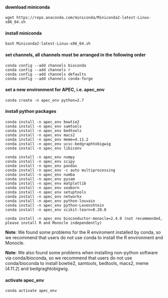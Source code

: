 
#### download miniconda

    wget https://repo.anaconda.com/miniconda/Miniconda2-latest-Linux-x86_64.sh

#### install miniconda

    bash Miniconda2-latest-Linux-x86_64.sh

#### set channels, all channels must be arranged in the following order

    conda config --add channels bioconda
    conda config --add channels r
    conda config --add channels defaults
    conda config --add channels conda-forge

#### set a new environment for APEC, i.e. apec_env

    conda create -n apec_env python=2.7

#### install python packages

    conda install -n apec_env bowtie2
    conda install -n apec_env samtools
    conda install -n apec_env bedtools
    conda install -n apec_env macs2
    conda install -n apec_env meme=4.11.2
    conda install -n apec_env ucsc-bedgraphtobigwig
    conda install -n apec_env libiconv

    conda install -n apec_env numpy
    conda install -n apec_env scipy
    conda install -n apec_env pandas
    conda install -n apec_env -c auto multiprocessing
    conda install -n apec_env numba
    conda install -n apec_env pysam
    conda install -n apec_env matplotlib
    conda install -n apec_env seaborn
    conda install -n apec_env setuptools
    conda install -n apec_env networkx
    conda install -n apec_env python-louvain
    conda install -n apec_env python-Levenshtein
    conda install -n apec_env scikit-learn=0.20.0

    conda install -n apec_env bioconductor-monocle=2.4.0 (not recommended, please install R and Monocle independently)

**Note**: We found some problems for the R enviroment installed by conda, so we recommend that users do not use conda to install the R environment and Monocle.

**Note**: We also found some problems when installing non-python software via conda/bioconda, so we recommend that users do not use conda/bioconda to install bowtie2, samtools, bedtools, macs2, meme (4.11.2) and bedgraghtobigwig.

#### activate apec_env

    conda activate apec_env
